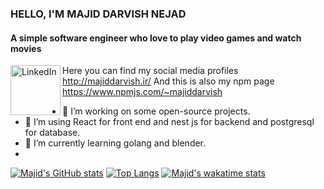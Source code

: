 ### HELLO, I'M MAJID DARVISH NEJAD
#### A simple software engineer who love to play video games and watch movies

[<img align="left" alt="LinkedIn" width="80" src="https://github.com/melanieshi0120/melanieshi0120/blob/master/linkedin.ico" />](https://www.linkedin.com/in/majid-darvish-nejad)

Here you can find my social media profiles http://majiddarvish.ir/
And this is also my npm page https://www.npmjs.com/~majiddarvish


- 🔭 I’m working on some open-source projects.
- 👯 I’m using React for front end and nest js for backend and postgresql for database.
- 🌱 I’m currently learning golang and blender.
- 
[![Majid's GitHub stats](https://github-readme-stats.vercel.app/api?username=majidux&layout=compact&show_icons=true&hide=issues,contribs&theme=dracula&count_private=true)](https://github.com/anuraghazra/github-readme-stats)
[![Top Langs](https://github-readme-stats.vercel.app/api/top-langs/?username=majidux&layout=compact&theme=dracula)](https://github.com/majidux)
[![Majid's wakatime stats](https://github-readme-stats.vercel.app/api/wakatime?username=majidux&layout=compact&theme=dracula)](https://github.com/majidux)
